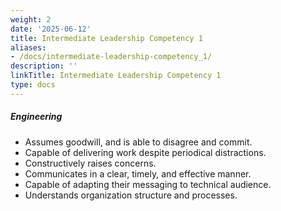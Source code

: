 ```yaml
---
weight: 2
date: '2025-06-12'
title: Intermediate Leadership Competency 1
aliases:
- /docs/intermediate-leadership-competency_1/
description: ''
linkTitle: Intermediate Leadership Competency 1
type: docs
---
```


##### Engineering

* Assumes goodwill, and is able to disagree and commit.
* Capable of delivering work despite periodical distractions.
* Constructively raises concerns.
* Communicates in a clear, timely, and effective manner.
* Capable of adapting their messaging to technical audience.
* Understands organization structure and processes.
